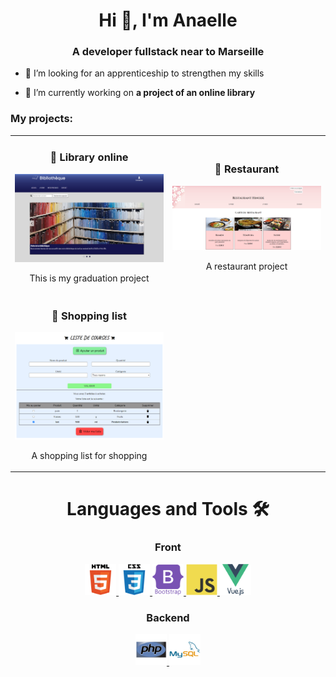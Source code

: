 <h1 align="center">Hi 👋, I'm Anaelle</h1>
<h3 align="center">A developer fullstack near to Marseille</h3>

- 💼 I’m looking for an apprenticeship to strengthen my skills

- 🔭 I’m currently working on **a project of an online library**

<h3 align="left">My projects:</h3>

<div align="center">
  <table>
        <tr>
            <td width="50%">
                <h3 align="center">📖 Library online</h3>
                <p align="center">
                    <a href="#" target="_blank"> <img src="./static/library.PNG" alt="library online"/> </a>
                    <p align="center">
                        This is my graduation project
                    </p>
            </p>
            </td>
            <td width="50%">
                <h3 align="center">🍙 Restaurant</h3>
                <p align="center">
                    <a href="#" target="_blank"> <img src="./static/restaurant.PNG" alt="restaurant"/> </a>
                    <p align="center">
                        A restaurant project
                    </p>
            </p>
            </td>
        </tr>
        <tr>
            <td width="50%">
                <h3 align="center">🛒 Shopping list</h3>
                <p align="center">
                    <a href="#" target="_blank"> <img src="./static/shopping-list.PNG" alt="shopping-list"/> </a>
                    <p align="center">
                        A shopping list for shopping
                    </p>
                </p>
            </td>
            <td width="50%">
                <h3 align="center"></h3>
                <p align="center">
                    <p align="center">   
                    </p>
                </p>
            </td>
        </tr>
  </table>
</div>

<h1 align="center">Languages and Tools 🛠</h1>

<h3 align="center">Front</h3>
<p align="center">
    <a href="https://www.w3.org/html/" target="_blank"> <img src="https://raw.githubusercontent.com/devicons/devicon/master/icons/html5/html5-original-wordmark.svg" alt="html5" width="50" height="50"/> </a>
    <a href="https://www.w3schools.com/css/" target="_blank"> <img src="https://raw.githubusercontent.com/devicons/devicon/master/icons/css3/css3-original-wordmark.svg" alt="css3" width="50" height="50"/> </a>
  <a href="https://getbootstrap.com" target="_blank" rel="noreferrer"> <img src="https://raw.githubusercontent.com/devicons/devicon/master/icons/bootstrap/bootstrap-plain-wordmark.svg" alt="bootstrap" width="50" height="50"/> </a>
  <a href="https://developer.mozilla.org/en-US/docs/Web/JavaScript" target="_blank"> <img src="https://raw.githubusercontent.com/devicons/devicon/master/icons/javascript/javascript-original.svg" alt="javascript" width="50" height="50"/> </a>
  <a href="https://vuejs.org/" target="_blank"> <img src="https://raw.githubusercontent.com/devicons/devicon/master/icons/vuejs/vuejs-original-wordmark.svg" alt="vuejs" width="50" height="50"/> </a>
</p>

<h3 align="center">Backend</h3>
<p align="center">
    <a href="https://www.php.net" target="_blank" rel="noreferrer"> <img src="https://raw.githubusercontent.com/devicons/devicon/master/icons/php/php-original.svg" alt="php" width="50" height="50"/> </a>
  <a href="https://www.mysql.com/" target="_blank" rel="noreferrer"> <img src="https://raw.githubusercontent.com/devicons/devicon/master/icons/mysql/mysql-original-wordmark.svg" alt="mysql" width="50" height="50"/> </a> 
</p>


  

  
